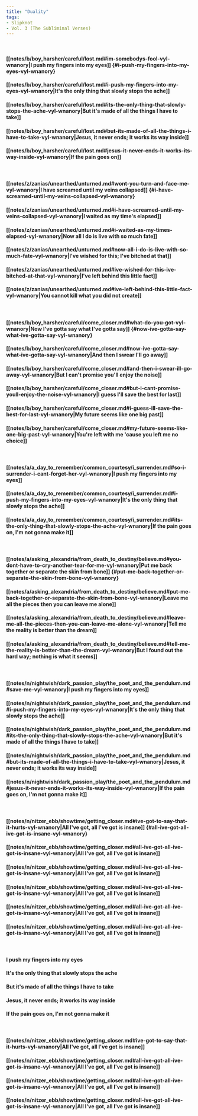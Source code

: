 ```yaml
---
title: "Duality"
tags:
- Slipknot
- Vol. 3 (The Subliminal Verses)
---
```

&nbsp;
#### [[notes/b/boy_harsher/careful/lost.md#im-somebodys-fool-vyl-wnanory|I push my fingers into my eyes]] {#i-push-my-fingers-into-my-eyes-vyl-wnanory}
#### [[notes/b/boy_harsher/careful/lost.md#i-push-my-fingers-into-my-eyes-vyl-wnanory|It's the only thing that slowly stops the ache]]
#### [[notes/b/boy_harsher/careful/lost.md#its-the-only-thing-that-slowly-stops-the-ache-vyl-wnanory|But it's made of all the things I have to take]]
#### [[notes/b/boy_harsher/careful/lost.md#but-its-made-of-all-the-things-i-have-to-take-vyl-wnanory|Jesus, it never ends; it works its way inside]]
#### [[notes/b/boy_harsher/careful/lost.md#jesus-it-never-ends-it-works-its-way-inside-vyl-wnanory|If the pain goes on]]
&nbsp;
#### [[notes/z/zanias/unearthed/unturned.md#wont-you-turn-and-face-me-vyl-wnanory|I have screamed until my veins collapsed]] {#i-have-screamed-until-my-veins-collapsed-vyl-wnanory}
#### [[notes/z/zanias/unearthed/unturned.md#i-have-screamed-until-my-veins-collapsed-vyl-wnanory|I waited as my time's elapsed]]
#### [[notes/z/zanias/unearthed/unturned.md#i-waited-as-my-times-elapsed-vyl-wnanory|Now all I do is live with so much fate]]
#### [[notes/z/zanias/unearthed/unturned.md#now-all-i-do-is-live-with-so-much-fate-vyl-wnanory|I've wished for this; I've bitched at that]]
#### [[notes/z/zanias/unearthed/unturned.md#ive-wished-for-this-ive-bitched-at-that-vyl-wnanory|I've left behind this little fact]]
#### [[notes/z/zanias/unearthed/unturned.md#ive-left-behind-this-little-fact-vyl-wnanory|You cannot kill what you did not create]]
&nbsp;
#### [[notes/b/boy_harsher/careful/come_closer.md#what-do-you-got-vyl-wnanory|Now I've gotta say what I've gotta say]] {#now-ive-gotta-say-what-ive-gotta-say-vyl-wnanory}
#### [[notes/b/boy_harsher/careful/come_closer.md#now-ive-gotta-say-what-ive-gotta-say-vyl-wnanory|And then I swear I'll go away]]
#### [[notes/b/boy_harsher/careful/come_closer.md#and-then-i-swear-ill-go-away-vyl-wnanory|But I can't promise you'll enjoy the noise]]
#### [[notes/b/boy_harsher/careful/come_closer.md#but-i-cant-promise-youll-enjoy-the-noise-vyl-wnanory|I guess I'll save the best for last]]
#### [[notes/b/boy_harsher/careful/come_closer.md#i-guess-ill-save-the-best-for-last-vyl-wnanory|My future seems like one big past]]
#### [[notes/b/boy_harsher/careful/come_closer.md#my-future-seems-like-one-big-past-vyl-wnanory|You're left with me 'cause you left me no choice]]
&nbsp;
#### [[notes/a/a_day_to_remember/common_courtesy/i_surrender.md#so-i-surrender-i-cant-forget-her-vyl-wnanory|I push my fingers into my eyes]]
#### [[notes/a/a_day_to_remember/common_courtesy/i_surrender.md#i-push-my-fingers-into-my-eyes-vyl-wnanory|It's the only thing that slowly stops the ache]]
#### [[notes/a/a_day_to_remember/common_courtesy/i_surrender.md#its-the-only-thing-that-slowly-stops-the-ache-vyl-wnanory|If the pain goes on, I'm not gonna make it]]
&nbsp;
#### [[notes/a/asking_alexandria/from_death_to_destiny/believe.md#you-dont-have-to-cry-another-tear-for-me-vyl-wnanory|Put me back together or separate the skin from bone]] {#put-me-back-together-or-separate-the-skin-from-bone-vyl-wnanory}
#### [[notes/a/asking_alexandria/from_death_to_destiny/believe.md#put-me-back-together-or-separate-the-skin-from-bone-vyl-wnanory|Leave me all the pieces then you can leave me alone]]
#### [[notes/a/asking_alexandria/from_death_to_destiny/believe.md#leave-me-all-the-pieces-then-you-can-leave-me-alone-vyl-wnanory|Tell me the reality is better than the dream]]
#### [[notes/a/asking_alexandria/from_death_to_destiny/believe.md#tell-me-the-reality-is-better-than-the-dream-vyl-wnanory|But I found out the hard way; nothing is what it seems]]
&nbsp;
#### [[notes/n/nightwish/dark_passion_play/the_poet_and_the_pendulum.md#save-me-vyl-wnanory|I push my fingers into my eyes]]
#### [[notes/n/nightwish/dark_passion_play/the_poet_and_the_pendulum.md#i-push-my-fingers-into-my-eyes-vyl-wnanory|It's the only thing that slowly stops the ache]]
#### [[notes/n/nightwish/dark_passion_play/the_poet_and_the_pendulum.md#its-the-only-thing-that-slowly-stops-the-ache-vyl-wnanory|But it's made of all the things I have to take]]
#### [[notes/n/nightwish/dark_passion_play/the_poet_and_the_pendulum.md#but-its-made-of-all-the-things-i-have-to-take-vyl-wnanory|Jesus, it never ends; it works its way inside]]
#### [[notes/n/nightwish/dark_passion_play/the_poet_and_the_pendulum.md#jesus-it-never-ends-it-works-its-way-inside-vyl-wnanory|If the pain goes on, I'm not gonna make it]]
&nbsp;
#### [[notes/n/nitzer_ebb/showtime/getting_closer.md#ive-got-to-say-that-it-hurts-vyl-wnanory|All I've got, all I've got is insane]] {#all-ive-got-all-ive-got-is-insane-vyl-wnanory}
#### [[notes/n/nitzer_ebb/showtime/getting_closer.md#all-ive-got-all-ive-got-is-insane-vyl-wnanory|All I've got, all I've got is insane]]
#### [[notes/n/nitzer_ebb/showtime/getting_closer.md#all-ive-got-all-ive-got-is-insane-vyl-wnanory|All I've got, all I've got is insane]]
#### [[notes/n/nitzer_ebb/showtime/getting_closer.md#all-ive-got-all-ive-got-is-insane-vyl-wnanory|All I've got, all I've got is insane]]
#### [[notes/n/nitzer_ebb/showtime/getting_closer.md#all-ive-got-all-ive-got-is-insane-vyl-wnanory|All I've got, all I've got is insane]]
#### [[notes/n/nitzer_ebb/showtime/getting_closer.md#all-ive-got-all-ive-got-is-insane-vyl-wnanory|All I've got, all I've got is insane]]
&nbsp;
#### I push my fingers into my eyes
#### It's the only thing that slowly stops the ache
#### But it's made of all the things I have to take
#### Jesus, it never ends; it works its way inside
#### If the pain goes on, I'm not gonna make it
&nbsp;
#### [[notes/n/nitzer_ebb/showtime/getting_closer.md#ive-got-to-say-that-it-hurts-vyl-wnanory|All I've got, all I've got is insane]]
#### [[notes/n/nitzer_ebb/showtime/getting_closer.md#all-ive-got-all-ive-got-is-insane-vyl-wnanory|All I've got, all I've got is insane]]
#### [[notes/n/nitzer_ebb/showtime/getting_closer.md#all-ive-got-all-ive-got-is-insane-vyl-wnanory|All I've got, all I've got is insane]]
#### [[notes/n/nitzer_ebb/showtime/getting_closer.md#all-ive-got-all-ive-got-is-insane-vyl-wnanory|All I've got, all I've got is insane]]
